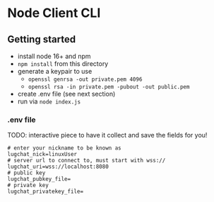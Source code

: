 # Node Client CLI

## Getting started

* install node 16+ and npm
* `npm install` from this directory
* generate a keypair to use
  * `openssl genrsa -out private.pem 4096`
  * `openssl rsa -in private.pem -pubout -out public.pem`
* create .env file (see next section)
* run via `node index.js`

### .env file

TODO: interactive piece to have it collect and save the fields for you!

```
# enter your nickname to be known as
lugchat_nick=linuxUser
# server url to connect to, must start with wss://
lugchat_uri=wss://localhost:8080
# public key
lugchat_pubkey_file=
# private key
lugchat_privatekey_file=
```